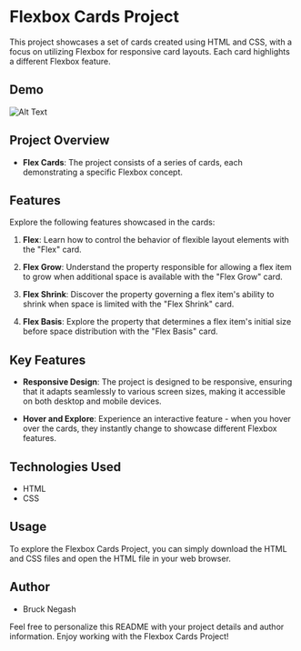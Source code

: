# Flexbox Cards Project

This project showcases a set of cards created using HTML and CSS, with a focus on utilizing Flexbox for responsive card layouts. Each card highlights a different Flexbox feature.

## Demo
<!-- Embed Giphy -->
![Alt Text](https://media.giphy.com/media/v1.Y2lkPTc5MGI3NjExN285cDZyNGpvcXZkOHN4MmwwN3JqZDQ0eDhsbHpwZTdidGViNW96OSZlcD12MV9pbnRlcm5hbF9naWZfYnlfaWQmY3Q9Zw/trWb981YxJ4qJqCdmz/giphy.gif)

## Project Overview

- **Flex Cards**: The project consists of a series of cards, each demonstrating a specific Flexbox concept.

## Features

Explore the following features showcased in the cards:

1. **Flex**: Learn how to control the behavior of flexible layout elements with the "Flex" card.

2. **Flex Grow**: Understand the property responsible for allowing a flex item to grow when additional space is available with the "Flex Grow" card.

3. **Flex Shrink**: Discover the property governing a flex item's ability to shrink when space is limited with the "Flex Shrink" card.

4. **Flex Basis**: Explore the property that determines a flex item's initial size before space distribution with the "Flex Basis" card.

## Key Features

- **Responsive Design**: The project is designed to be responsive, ensuring that it adapts seamlessly to various screen sizes, making it accessible on both desktop and mobile devices.

- **Hover and Explore**: Experience an interactive feature - when you hover over the cards, they instantly change to showcase different Flexbox features.

## Technologies Used

- HTML
- CSS

## Usage

To explore the Flexbox Cards Project, you can simply download the HTML and CSS files and open the HTML file in your web browser.

## Author

- Bruck Negash

Feel free to personalize this README with your project details and author information. Enjoy working with the Flexbox Cards Project!
